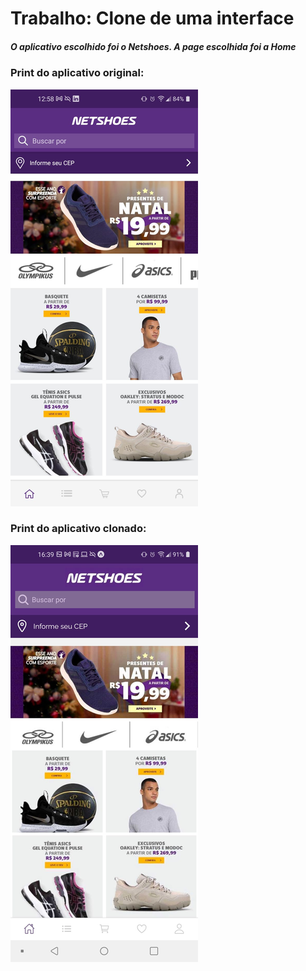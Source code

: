# Trabalho: Clone de uma interface

##### O aplicativo escolhido foi o Netshoes. A page escolhida foi a Home

### Print do aplicativo original:

![print-original](./assets/printOriginal.png)

### Print do aplicativo clonado:

![print-clone](./assets/printClone.png)